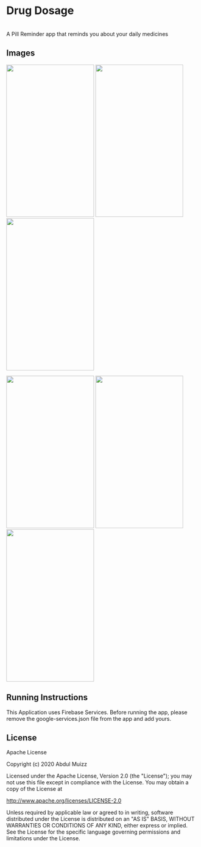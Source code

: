 <h1>Drug Dosage</h1>
</br>
A Pill Reminder app that reminds you about your daily medicines

<h2>Images</h2>

<p float="left">
<img src="https://user-images.githubusercontent.com/33664562/100780624-c3507480-342b-11eb-8fd2-0e8b5a219702.png"  width="230" height="400" />
<img src="https://user-images.githubusercontent.com/33664562/100780668-d19e9080-342b-11eb-989f-8d09112586b9.png"  width="230" height="400" />
<img src="https://user-images.githubusercontent.com/33664562/100780709-dfecac80-342b-11eb-8b2f-38d0c8f8d16f.png"  width="230" height="400" />

</p>

<p float="left">
<img src="https://user-images.githubusercontent.com/33664562/100780763-f266e600-342b-11eb-9664-5f4ac0db1b11.png"  width="230" height="400" />
<img src="https://user-images.githubusercontent.com/33664562/100780791-fd217b00-342b-11eb-8b37-3c04d2d6daa3.png"  width="230" height="400" />
<img src="https://user-images.githubusercontent.com/33664562/100780821-0874a680-342c-11eb-906e-c96d1d6d6bf1.png"  width="230" height="400" />
</p>


<h2>Running Instructions</h2>
This Application uses Firebase Services. Before running the app, please remove the google-services.json file from the app and add yours.

<h2>License</h2>
Apache License

Copyright (c) 2020 Abdul Muizz

Licensed under the Apache License, Version 2.0 (the "License");
you may not use this file except in compliance with the License.
You may obtain a copy of the License at

http://www.apache.org/licenses/LICENSE-2.0

Unless required by applicable law or agreed to in writing, software
distributed under the License is distributed on an "AS IS" BASIS,
WITHOUT WARRANTIES OR CONDITIONS OF ANY KIND, either express or implied.
See the License for the specific language governing permissions and
limitations under the License.
